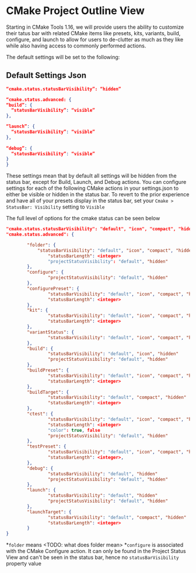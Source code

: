 # CMake Project Outline View

Starting in CMake Tools 1.16, we will provide users the ability to customize their tatus bar with related CMake items like presets, kits, variants, build, configure, and launch to allow for users to de-clutter as much as they like while also having access to commonly performed actions.

The default settings will be set to the following:
## Default Settings Json
```json
“cmake.status.statusBarVisibility”: “hidden”

“cmake.status.advanced: { 
“build”: { 
  “statusBarVisibility”: “visible” 
}, 

“launch”: { 
  “statusBarVisibility”: “visible” 
},
 
“debug”: { 
  “statusBarVisibility”: “visible” 
}
}
```
These settings mean that by default all settings will be hidden from the status bar, except for Build, Launch, and Debug actions. You can configure settings for each of the following CMake actions in your settings.json to either be visible or hidden in the status bar. To revert to the prior experience and have all of your presets display in the status bar, set your `Cmake > StatusBar: Visibility` setting to `Visible`


The full level of options for the cmake status can be seen below

```json
"cmake.status.statusBarVisibility": "default", "icon", "compact", "hidden" 
"cmake.status.advanced": { 

        "folder": { 
        	"statusBarVisibility": "default", "icon", "compact", "hidden" 
            	"statusBarLength": <integer> 
            	"projectStatusVisibility": "default", "hidden" 
        }, 
        "configure": { 
            	"projectStatusVisibility": "default", "hidden" 
        }, 
        "configurePreset": { 
            	"statusBarVisibility": "default", "icon", "compact", "hidden" 
            	"statusBarLength": <integer> 
        }, 
        "kit": { 
            	"statusBarVisibility": "default", "icon", "compact", "hidden" 
            	"statusBarLength": <integer> 
        }, 
        "variantStatus": { 
            	"statusBarVisibility": "default", "icon", "compact", "hidden" 
        }, 
        "build": { 
            	"statusBarVisibility": "default", "icon", "hidden" 
            	"projectStatusVisibility": "default", "hidden" 
        }, 
        "buildPreset": { 
            	"statusBarVisibility": "default", "icon", "compact", "hidden" 
            	"statusBarLength": <integer> 
        }, 
        "buildTarget": { 
            	"statusBarVisibility": "default", "compact", "hidden" 
            	"statusBarLength": <integer> 
        }, 
        "ctest": { 
            	"statusBarVisibility": "default", "icon", "compact", "hidden" 
            	"statusBarLength": <integer> 
            	"color": true, false 
            	"projectStatusVisibility": "default", "hidden" 
        }, 
        "testPreset": { 
            	"statusBarVisibility": "default", "icon", "compact", "hidden" 
            	"statusBarLength": <integer>, 
        }, 
        "debug": { 
            	"statusBarVisibility": "default", "hidden" 
            	"projectStatusVisibility": "default", "hidden" 
        },
        "launch": { 
            	"statusBarVisibility": "default", "hidden" 
            	"projectStatusVisibility": "default", "hidden" 
        }, 
        "launchTarget": { 
            	"statusBarVisibility": "default", "compact", "hidden" 
            	"statusBarLength": <integer> 
        } 
}
```
*`folder` means <TODO: what does folder mean>
*`configure` is associated with the CMake Configure action. It can only be found in the Project Status View and can't be seen in the status bar, hence no `statusBarVisibility` property value

